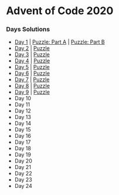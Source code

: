 # Advent of Code 2020 #

### Days Solutions ###

* [Day 1](src/days/day01.rs) | [Puzzle: Part A](in/day01) | [Puzzle: Part B](in/day01_b)
* [Day 2](src/days/day02.rs) | [Puzzle](in/day02)
* [Day 3](src/days/day03.rs) | [Puzzle](in/day03)
* [Day 4](src/days/src/day04.rs) | [Puzzle](in/day04)
* [Day 5](src/days/day05.rs) | [Puzzle](in/day05)
* [Day 6](src/days/day06.rs) | [Puzzle](in/day06)
* [Day 7](src/days/day07.rs) | [Puzzle](in/day07)
* [Day 8](src/days/day08.rs) | [Puzzle](in/day08)
* [Day 9](src/days/day09.rs) | [Puzzle](in/day09)
* Day 10
* Day 11
* Day 12
* Day 13
* Day 14
* Day 15
* Day 16
* Day 17
* Day 18
* Day 19
* Day 20
* Day 21
* Day 22
* Day 23
* Day 24